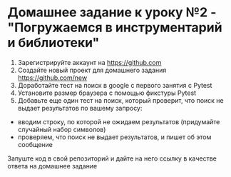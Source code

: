 # Домашнее задание к уроку №2 - "Погружаемся в инструментарий и библиотеки"

1. Зарегистрируйте аккаунт на https://github.com
2. Создайте новый проект для домашнего задания https://github.com/new
3. Доработайте тест на поиск в google с первого занятия с Pytest
4. Установите размер браузера с помощью фикстуры Pytest
5. Добавьте еще один тест на поиск, который проверит, что поиск не выдает результатов по вашему запросу:
- вводим строку, по которой не ожидаем результатов (придумайте случайный набор символов)
- проверяем, что поиск не выдает результатов, и пишет об этом сообщение

Запуште код в свой репозиторий и дайте на него ссылку в качестве ответа на домашнее задание